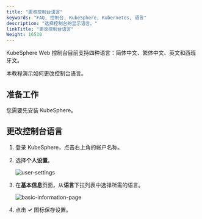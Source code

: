 ```yaml
---
title: "更改控制台语言"
keywords: "FAQ, 控制台, KubeSphere, Kubernetes, 语言"
description: "选择控制台的显示语言。"
linkTitle: "更改控制台语言"
Weight: 16530
---
```


KubeSphere Web 控制台目前支持四种语言：简体中文、繁体中文、英文和西班牙文。

本教程演示如何更改控制台语言。

## 准备工作

您需要先安装 KubeSphere。

## 更改控制台语言

1. 登录 KubeSphere，点击右上角的帐户名称。

2. 选择**个人设置**。

   ![user-settings](/images/docs/zh-cn/faq/kubesphere-web-console/change-console-language/user-settings.png)

3. 在**基本信息**页面，从**语言**下拉列表中选择所需的语言。

   ![basic-information-page](/images/docs/zh-cn/faq/kubesphere-web-console/change-console-language/basic-information-page.png)

4. 点击 **✓** 图标保存设置。